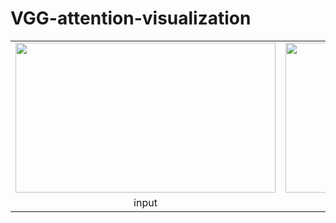 # VGG-attention-visualization

<table>
   <tr>
    <td><img src="video/input.mp4" width=416 height=240></td>
    <td><img src="video/output.mp4" width=416 height=240></td>
   </tr>
   <tr>
    <td align="center">input</td>
    <td align="center">output</td>
   </tr>
 </table>
